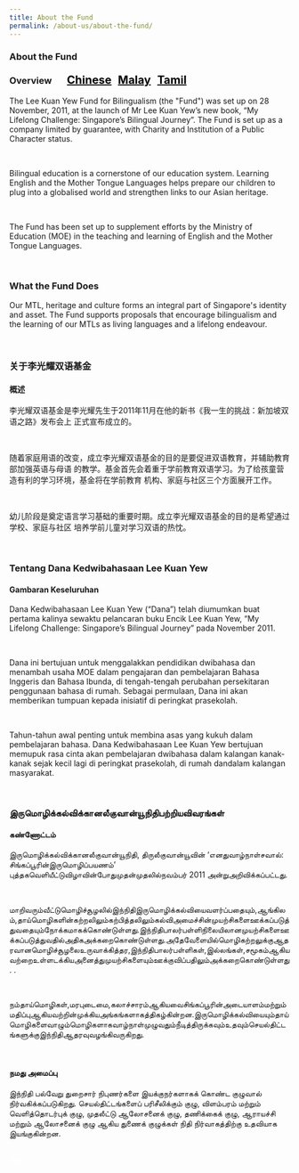 ```yaml
---
title: About the Fund
permalink: /about-us/about-the-fund/
---
```

 <div><h3>About the Fund<br/>
 <br/>
 Overview  &nbsp; &nbsp; &nbsp;          
 <a href="#关于李光耀双语基金" style="font-size:20px"><span style="color:black">Chinese</span></a>&nbsp;&nbsp;
  <a href="#Tentang Dana Kedwibahasaan Lee Kuan Yew" style="font-size:20px"><span style="color:black">Malay</span></a>&nbsp;&nbsp;
  <a href="#இருமொழிக் கல்விக்கான லீ குவான் யூ நிதி பற்றிய விவரங்கள்" style="font-size:20px"><span style="color:black">Tamil</span></a></h3><div></div>
<div><p>The Lee Kuan Yew Fund for Bilingualism (the &quot;Fund&quot;) was set up on 28 November, 2011, at the
launch of Mr Lee Kuan Yew’s new book, “My Lifelong Challenge: Singapore’s Bilingual Journey”.
The Fund is set up as a company limited by guarantee, with Charity and Institution of a Public
 Character status.</p></div><br/>
<div><p>Bilingual education is a cornerstone of our education system. Learning English and the Mother
Tongue Languages helps prepare our children to plug into a globalised world and strengthen links to
our Asian heritage.</p></div><br/>
<div><p>The Fund has been set up to supplement efforts by the Ministry of Education (MOE) in the teaching
and learning of English and the Mother Tongue Languages.</p></div><br/>
<div><h3>What the Fund Does</h3>
<div><p>Our MTL, heritage and culture forms an integral part of Singapore&#39;s identity and asset. The Fund
supports proposals that encourage bilingualism and the learning of our MTLs as  living languages
and a lifelong endeavour.</p></div></div><br/>
 <div><h3 id="关于李光耀双语基金">关于李光耀双语基金</h3></div>
<div><h4>概述</h4>
<div><p>李光耀双语基金是李光耀先生于2011年11月在他的新书《我一生的挑战：新加坡双语之路》发布会上
 正式宣布成立的。</p></div><br/>
<div><p>随着家庭用语的改变，成立李光耀双语基金的目的是要促进双语教育，并辅助教育部加强英语与母语
的教学。基金首先会着重于学前教育双语学习。为了给孩童营造有利的学习环境，基金将在学前教育
 机构、家庭与社区三个方面展开工作。</p></div><br/>
<div><p>幼儿阶段是奠定语言学习基础的重要时期。成立李光耀双语基金的目的是希望通过学校、家庭与社区
 培养学前儿童对学习双语的热忱。</p></div></div><br/>
<div><h3 id="Tentang Dana Kedwibahasaan Lee Kuan Yew">Tentang Dana Kedwibahasaan Lee Kuan Yew</h3></div>
 <div><h4>Gambaran Keseluruhan</h4>
<div><p>Dana Kedwibahasaan Lee Kuan Yew (“Dana”) telah diumumkan buat pertama kalinya sewaktu
pelancaran buku Encik Lee Kuan Yew, “My Lifelong Challenge: Singapore’s Bilingual Journey” pada
 November 2011.</p></div><br/>
<div><p>Dana ini bertujuan untuk menggalakkan pendidikan dwibahasa dan menambah usaha MOE dalam
pengajaran dan pembelajaran Bahasa Inggeris dan Bahasa Ibunda, di tengah-tengah perubahan
persekitaran penggunaan bahasa di rumah. Sebagai permulaan, Dana ini akan memberikan
tumpuan kepada inisiatif di peringkat prasekolah. </p></div><br/>
<div><p>Tahun-tahun awal penting untuk membina asas yang kukuh dalam pembelajaran bahasa. Dana
Kedwibahasaan Lee Kuan Yew bertujuan memupuk rasa cinta akan pembelajaran dwibahasa dalam
kalangan kanak-kanak sejak kecil lagi di peringkat prasekolah, di rumah dandalam kalangan 
 masyarakat.</p></div></div><br/>
 <div><h3 id="இருமொழிக் கல்விக்கான லீ குவான் யூ நிதி பற்றிய விவரங்கள்">இருமொழிக்கல்விக்கானலீகுவான்யூநிதிபற்றியவிவரங்கள்</h3></div>
 <div><h4>கண்ணோட்டம்</h4></div>
<div><p>இருமொழிக்கல்விக்கானலீகுவான்யூநிதி, திருலீகுவான்யூவின் ‘எனதுவாழ்நாள்சவால்: சிங்கப்பூரின்இருமொழிப்பயணம்’ புத்தகவெளியீட்டுவிழாவின்போதுமுதன்முதலில்நவம்பர் 2011 அன்றுஅறிவிக்கப்பட்டது.</p></div><br/>
<div><p>மாறிவரும்வீட்டுமொழிச்சூழலில்இந்நிதிஇருமொழிக்கல்வியைவளர்ப்பதையும்,ஆங்கிலம்,தாய்மொழிகளின்கற்றலிலும்கற்பித்தலிலும்கல்விஅமைச்சின்முயற்சிகளைஊக்கப்படுத்துவதையும்நோக்கமாகக்கொண்டுள்ளது.இந்நிதிபாலர்பள்ளிநிலையிலானமுயற்சிகளைஊக்கப்படுத்துவதில்அதிகஅக்கறைகொண்டுள்ளது.அதேவேளையில்மொழிகற்றலுக்குஆதரவானமொழிச்சூழலைஉருவாக்கித்தர,இந்நிதிபாலர்பள்ளிகள்,இல்லங்கள்,சமூகம்ஆகியவற்றைஉள்ளடக்கியஅனைத்துமுயற்சிகளையும்ஊக்குவிப்பதிலும்அக்கறைகொண்டுள்ளது. .</p></div><br/>
<div><p>நம்தாய்மொழிகள்,மரபுடைமை,கலாச்சாரம்ஆகியவைசிங்கப்பூரின்அடையாளம்மற்றும்மதிப்புஆகியவற்றின்முக்கியஅங்கங்களாகத்திகழ்கின்றன.இருமொழிக்கல்வியையும்தாய்மொழிகளைவாழும்மொழிகளாகவாழ்நாள்முழுவதும்நீடித்திருக்கவும்உதவும்செயல்திட்டங்களுக்குஇந்நிதிஆதரவுவழங்கிவருகிறது.</p></div><br/>
<div><h4>நமது அமைப்பு</h4>
<div><p>இந்நிதி பல்வேறு துறைசார் நிபுணர்களை இயக்குநர்களாகக் கொண்ட குழுவால்
நிர்வகிக்கப்படுகிறது. செயல்திட்டங்களைப் பரிசீலிக்கும் குழு, விளம்பரம் மற்றும் வெளித்தொடர்புக்
குழு, முதலீட்டு ஆலோசனைக் குழு, தணிக்கைக் குழு, ஆராயச்சி மற்றும் ஆலோசனைக் குழு ஆகிய
துணைக் குழுக்கள் நிதி நிர்வாகத்திற்கு உதவியாக இயங்குகின்றன.</p></div>
 </div><br/>
 <div class="btntop"><a href="#top" style="text-decoration:none;"><span style="color:white"><b>Top</b></span></a></div>
